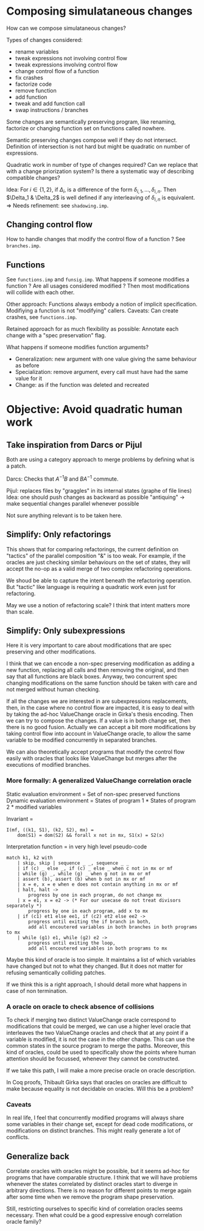 Composing simulataneous changes
===============================

How can we compose simulataneous changes?

Types of changes considered:
- rename variables
- tweak expressions not involving control flow
- tweak expressions involving control flow
- change control flow of a function
- fix crashes
- factorize code
- remove function
- add function
- tweak and add function call
- swap instructions / branches

Some changes are semantically preserving program, like renaming, factorize or
changing function set on functions called nowhere.

Semantic preserving changes compose well if they do not intersect. Definition
of intersection is not hard but might be quadratic on number of expressions.

Quadratic work in number of type of changes required?
Can we replace that with a change priorization system?
Is there a systematic way of describing compatible changes?

Idea:
For $i \in \{1,2\}$, if $\Delta_i$, is a difference of the form 
$\delta_{i,1}, \ldots, \delta_{i,n}$.
Then $\Delta_1 & \Delta_2$ is well defined if any interleaving
of $\delta_{i,n}$ is equivalent.
=> Needs refinement: see `shadowing.imp`.

Changing control flow
---------------------

How to handle changes that modify the control flow of a function ?
See `branches.imp`.

Functions
---------

See `functions.imp` and `funsig.imp`.
What happens if someone modifies a function ?
Are all usages considered modified ?
Then most modifications will collide with each other.

Other approach: Functions always embody a notion of implicit specification.
Modifiying a function is not "modifying" callers.
Caveats: Can create crashes, see `functions.imp`.

Retained approach for as much flexibility as possible:
Annotate each change with a "spec preservation" flag.

What happens if someone modifies function arguments?
- Generalization: new argument with one value giving the same behaviour as before
- Specialization: remove argument, every call must have had the same value for it
- Change: as if the function was deleted and recreated

Objective: Avoid quadratic human work
=====================================

Take inspiration from Darcs or Pijul
------------------------------------

Both are using a category approach to merge problems by defining what is a patch.

Darcs: Checks that $A^{-1}B$ and $BA^{-1}$ commute.

Pijul: replaces files by "graggles" in its internal states (graphe of file lines)
Idea: one should push changes as backward as possible "antiquing"
-> make sequential changes parallel whenever possible

Not sure anything relevant is to be taken here.

Simplify: Only refactorings
---------------------------

This shows that for comparing refactorings, the current definition on "tactics"
of the parallel composition "&" is too weak.
For example, if the oracles are just checking similar behaviours on the set of
states, they will accept the no-op as a valid merge of two complex refactoring
operations.

We shoud be able to capture the intent beneath the refactoring operation.
But "tactic" like language is requiring a quadratic work even just for refactoring.

May we use a notion of refactoring scale?
I think that intent matters more than scale.

Simplify: Only subexpressions
-----------------------------

Here it is very important to care about modifications that are spec preserving
and other modifications.

I think that we can encode a non-spec preserving modification as adding a new
function, replacing all calls and then removing the original, and then say that
all functions are black boxes.
Anyway, two concurrent spec changing modifications on the same function should
be taken with care and not merged without human checking.

If all the changes we are interested in are subexpressions replacements, then,
in the case where no control flow are impacted, it is easy to deal with by
taking the ad-hoc ValueChange oracle in Girka's thesis encoding.
Then we can try to compose the changes. If a value is in both change set, then
there is no good fusion.
Actually we can accept a bit more modifications by taking control flow into
account in ValueChange oracle, to allow the same variable to be modified
concurrently in separated branches.

We can also theoretically accept programs that modify the control flow easily
with oracles that looks like ValueChange but merges after the executions of
modified branches.

### More formally: A generalized ValueChange correlation oracle
Static evaluation environment = Set of non-spec preserved functions
Dynamic evaluation environment = States of program 1 * States of program 2 * modified variables

Invariant =
```
I(mf, ((k1, S1), (k2, S2), mx) =
    dom(S1) = dom(S2) && forall x not in mx, S1(x) = S2(x)
```

Interpretation function = in very high level pseudo-code
```
match k1, k2 with
    | skip, skip | sequence _ _, sequence _ _
    | if (c) _ else _, if (c) _ else _ when c not in mx or mf
    | while (g) _, while (g) _ when g not in mx or mf
    | assert (b), assert (b) when b not in mx or mf
    | x = e, x = e when e does not contain anything in mx or mf
    | halt, halt ->
        progress by one in each program, do not change mx
    | x = e1, x = e2 -> (* For our usecase do not treat divisors separately *)
        progress by one in each program, add x to mx
    | if (c1) et1 else ee1, if (c2) et2 else ee2 ->
        progress until exiting the if branch in both,
        add all encoutered variables in both branches in both programs to mx
    | while (g1) e1, while (g2) e2 ->
        progress until exiting the loop,
        add all encoutered variables in both programs to mx
```

Maybe this kind of oracle is too simple. It maintains a list of which variables
have changed but not to what they changed.
But it does not matter for refusing semantically colliding patches.

If we think this is a right approach, I should detail more what happens in case
of non termination.

### A oracle on oracle to check absence of collisions

To check if merging two distinct ValueChange oracle correspond to modifications
that could be merged, we can use a higher level oracle that interleaves the two
ValueChange oracles and check that at any point if a variable is modified, it is
not the case in the other change.
This can use the common states in the source program to merge the paths.
Moreover, this kind of oracles, could be used to specifically show the points
where human attention should be focussed, whenever they cannot be constructed.

If we take this path, I will make a more precise oracle on oracle description.

In Coq proofs, Thibault Girka says that oracles on oracles are difficult to make
because equality is not decidable on oracles. Will this be a problem?

### Caveats

In real life, I feel that concurrently modified programs will always share some
variables in their change set, except for dead code modifications, or
modifications on distinct branches.
This might really generate a lot of conflicts.

Generalize back
---------------

Correlate oracles with oracles might be possible, but it seems ad-hoc for
programs that have comparable structure.
I think that we will have problems whenever the states correlated by distinct
oracles start to diverge in arbitrary directions.
There is no reason for different points to merge again after some time when we
remove the program shape preservation.

Still, restricting ourselves to specific kind of correlation oracles seems
necessary.
Then what could be a good expressive enough correlation oracle family?
